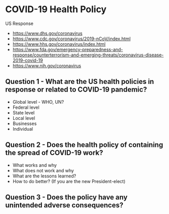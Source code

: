 # COVID-19 Health Policy
US Response 
- https://www.dhs.gov/coronavirus
- https://www.cdc.gov/coronavirus/2019-nCoV/index.html
- https://www.hhs.gov/coronavirus/index.html
- https://www.fda.gov/emergency-preparedness-and-response/counterterrorism-and-emerging-threats/coronavirus-disease-2019-covid-19
- https://www.nih.gov/coronavirus
## Question 1 - What are the US health policies in response or related to COVID-19 pandemic? 
- Global level - WHO, UN?
- Federal level
- State level
- Local level
- Businesses
- Individual
## Question 2 - Does the health policy of containing the spread of COVID-19 work?
- What works and why
- What does not work and why
- What are the lessons learned?
- How to do better? (If you are the new President-elect)
## Question 3 - Does the policy have any unintended adverse consequences?
